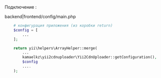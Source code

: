 Подключение :

backend|frontend/config/main.php
```php
    # конфигурация приложения (из коробки return)
    $config = [
        ...
    ];

    return yii\helpers\ArrayHelper::merge(
        ...
        kamaelkz\yii2cdnuploader\Yii2CdnUploader::getConfiguration(),
        $config
        ....
    );
```